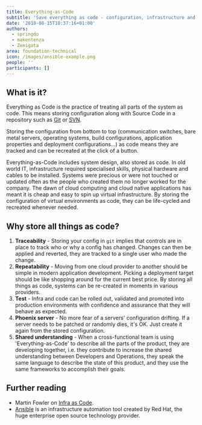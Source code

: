 ```yaml
---
title: Everything-as-Code
subtitle: 'Save everything as code - configuration, infrastructure and pipelines.'
date: '2018-08-15T10:37:16+01:00'
authors:
  - springdo
  - makentenza
  - Zenigata
area: foundation-technical
icon: /images/ansible-example.png
people: ''
participants: []
---
```

## What is it?

Everything as Code is the practice of treating all parts of the system as code. This means storing configuration along with Source Code in a repository such as [Git](https://git-scm.com/) or [SVN](https://subversion.apache.org/).

Storing the configuration from bottom to top (communication switches, bare metal servers, operating systems, build configurations, application properties and deployment configurations...) as code means they are tracked and can be recreated at the click of a button.

Everything-as-Code includes system design, also stored as code. In old world IT, infrastructure required specialised skills, physical hardware and cables to be installed. Systems were precious or were not touched or updated often as the people who created them no longer worked for the company. The dawn of cloud computing and cloud native applications has meant it is cheap and easy to spin up virtual infrastructure. By storing the configuration of virtual environments as code, they can be life-cycled and recreated whenever needed.

## Why store all things as code?

1. **Traceability** - Storing your config in `git` implies that controls are in place to track who or why a config has changed. Changes can then be applied and reverted, they are tracked to a single user who made the change.
2. **Repeatability** - Moving from one cloud provider to another should be simple in modern application development. Picking a deployment target should be like shopping around for the current best price. By storing all things as code, systems can be re-created in moments in various providers.
3. **Test** - Infra and code can be rolled out, validated and promoted into production environments with confidence and assurance that they will behave as expected.
4. **Phoenix server** - No more fear of a servers' configuration drifting. If a server needs to be patched or randomly dies, it's OK. Just create it again from the stored configuration.
5. **Shared understanding** - When a cross-functional team is using 'Everything-as-Code' to describe all the parts of the product, they are developing together, i.e. they contribute to increase the shared understanding between Developers and Operations, they speak the same language to describe the state of this product, and they use the same frameworks to accomplish their goals.

## Further reading

* Martin Fowler on [Infra as Code](https://martinfowler.com/bliki/InfrastructureAsCode.html).
* [Ansible](https://www.ansible.com/) is an infrastructure automation tool created by Red Hat, the huge enterprise open source technology provider.
